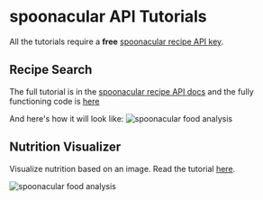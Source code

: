 # spoonacular API Tutorials

All the tutorials require a **free** [spoonacular recipe API key](https://spoonacular.com/food-api).

## Recipe Search
The full tutorial is in the [spoonacular recipe API docs](https://spoonacular.com/food-api/docs#Recipe-Search-Tutorial) and the fully functioning code is [here](spoonacular-recipe-search/spoonacular-recipe-search-full-code.html)

And here's how it will look like:
![spoonacular food analysis](spoonacular-recipe-search/spoonacular-recipe-search-demo.gif)

## Nutrition Visualizer
Visualize nutrition based on an image. Read the tutorial [here](spoonacular-nutrition-visualizer/README.md).

![spoonacular food analysis](spoonacular-nutrition-visualizer/spoonacular-image-analysis.gif)